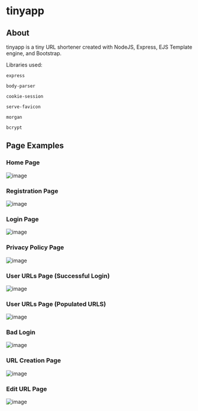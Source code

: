 # tinyapp

## About

tinyapp is a tiny URL shortener created with NodeJS, Express, EJS Template engine, and Bootstrap. 

Libraries used:

```express```

```body-parser```

```cookie-session```

```serve-favicon```

```morgan```

```bcrypt```

## Page Examples

### Home Page
![image](https://user-images.githubusercontent.com/8649801/114943261-f441ac80-9e02-11eb-81c0-12f3a5d7fb02.png)

### Registration Page
![image](https://user-images.githubusercontent.com/8649801/114943313-0885a980-9e03-11eb-9ca7-8c13f4999603.png)

### Login Page
![image](https://user-images.githubusercontent.com/8649801/114943377-20f5c400-9e03-11eb-8ff4-32ff0d05a414.png)

### Privacy Policy Page
![image](https://user-images.githubusercontent.com/8649801/114943409-2f43e000-9e03-11eb-83c5-a160f2bbb091.png)

### User URLs Page (Successful Login)
![image](https://user-images.githubusercontent.com/8649801/114944053-2c95ba80-9e04-11eb-9ed7-3beb0fac5224.png)

### User URLs Page (Populated URLS)
![image](https://user-images.githubusercontent.com/8649801/114945086-f5c0a400-9e05-11eb-9026-da6e771cab2d.png)

### Bad Login
![image](https://user-images.githubusercontent.com/8649801/114944899-a8dccd80-9e05-11eb-8578-7f9f0ea3a2f8.png)

### URL Creation Page
![image](https://user-images.githubusercontent.com/8649801/114944954-bdb96100-9e05-11eb-8d23-19e37b38eb9d.png)

### Edit URL Page
![image](https://user-images.githubusercontent.com/8649801/114944996-cb6ee680-9e05-11eb-85ed-1a490d83c3e6.png)


